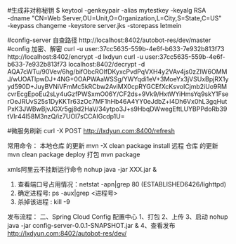

#生成非对称秘钥
$ keytool -genkeypair -alias mytestkey -keyalg RSA \
  -dname "CN=Web Server,OU=Unit,O=Organization,L=City,S=State,C=US" \
  -keypass changeme -keystore server.jks -storepass letmein

#config-server 自查路径
http://localhost:8402/autobot-res/dev/master
#config 加密、解密
curl -u user:37cc5635-559b-4e6f-b633-7e932b813f73  http://localhost:8402/encrypt -d lxdyun
curl -u user:37cc5635-559b-4e6f-b633-7e932b813f73 localhost:8402/decrypt -d AQA7cWTu/90Vev/6hg/bifObcROIfDKyxcPvdPqVXH4y2VAv4js0zZIW6OMMJ/wUOATlpwDJ+4NG+0OAPWAaWSSg/YWYqdi1eV+3MoeYx3jVSUxBpjRX1yyd590D+JuyBVNiVFmMc5kRCbw2AviMX0cpRYGCEfXcKsvoICjmb2iUo9RMcvrEcgEpoEu2sLy4uGzfPWSxmO06Y/CF2ds+9Vk9/HxtWYiHmsYq9skY1FserOeJRUvS25s1DyKKTr63zOc7MF1hHb46A4YY0eJdbZ+l4Dh6Vx0hL3gqHutPxK3JWBwBjvJGXr5gj8d2HaV/34ytpo3J+s9HbqDWwegEftLUYBPPdoRb39tVIr44I58M3nzQ/iz7UOI7sCCAIGcdp1U=

#微服务刷新
curl -X POST http://lxdyun.com:8400/refresh



常用命令：
本地仓库 的更新
mvn -X  clean package install 
远程 仓库 的更新
mvn clean package deploy
打包
mvn package

xmls阿里云不挂断运行命令 nohup java -jar XXX.jar & 
1. 查看端口号占用情况：netstat -apn|grep 80 (ESTABLISHED6426/lighttpd)
2. 确定进程号: ps -aux|grep <进程号> 
3. 杀掉该进程 : kill -9 

发布流程：
二、Spring Cloud Config 配置中心
1、打包
2、上传
3、启动
nohup java -jar config-server-0.0.1-SNAPSHOT.jar & 
4、查看发布
http://lxdyun.com:8402/autobot-res/dev/


